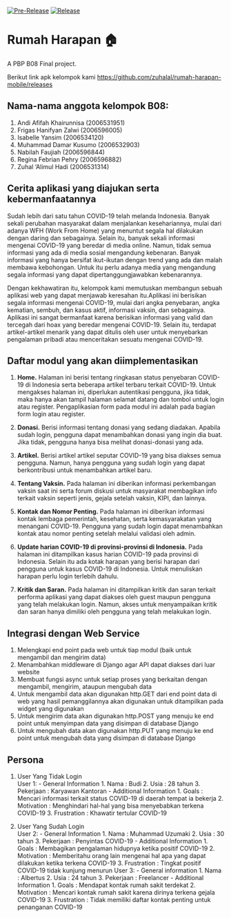 
[![Pre-Release](https://github.com/zuhalal/rumah-harapan-mobile/actions/workflows/pre-release.yml/badge.svg)](https://github.com/zuhalal/rumah-harapan-mobile/actions/workflows/pre-release.yml)
[![Release](https://github.com/zuhalal/rumah-harapan-mobile/actions/workflows/release.yml/badge.svg)](https://github.com/zuhalal/rumah-harapan-mobile/actions/workflows/release.yml)

# Rumah Harapan 🏠

A PBP B08 Final project.

Berikut link apk kelompok kami https://github.com/zuhalal/rumah-harapan-mobile/releases

## Nama-nama anggota kelompok B08:

1. Andi Afifah Khairunnisa (2006531951)
2. Frigas Hanifyan Zalwi (2006596005)
3. Isabelle Yansim (2006534120)
4. Muhammad Damar Kusumo (2006532903)
5. Nabilah Faujiah (2006596844)
6. Regina Febrian Pehry (2006596882)
7. Zuhal ‘Alimul Hadi (2006531314)

## Cerita aplikasi yang diajukan serta kebermanfaatannya

Sudah lebih dari satu tahun COVID-19 telah melanda Indonesia. Banyak sekali perubahan masyarakat dalam menjalankan kesehariannya, mulai dari adanya WFH (Work From Home) yang menuntut segala hal dilakukan dengan daring dan sebagainya. Selain itu, banyak sekali informasi mengenai COVID-19 yang beredar di media online. Namun, tidak semua informasi yang ada di media sosial mengandung kebenaran. Banyak informasi yang hanya bersifat ikut-ikutan dengan trend yang ada dan malah membawa kebohongan. Untuk itu perlu adanya media yang mengandung segala informasi yang dapat dipertanggungjawabkan kebenarannya.

Dengan kekhawatiran itu, kelompok kami memutuskan membangun sebuah aplikasi web yang dapat menjawab keresahan itu.Aplikasi ini berisikan segala informasi mengenai COVID-19, mulai dari angka penyebaran, angka kematian, sembuh, dan kasus aktif, informasi vaksin, dan sebagainya. Aplikasi ini sangat bermanfaat karena berisikan informasi yang valid dan tercegah dari hoax yang beredar mengenai COVID-19. Selain itu, terdapat artikel-artikel menarik yang dapat ditulis oleh user untuk menyebarkan pengalaman pribadi atau menceritakan sesuatu mengenai COVID-19.

## Daftar modul yang akan diimplementasikan

1. **Home.**
    Halaman ini berisi tentang ringkasan status penyebaran COVID-19 di Indonesia serta beberapa artikel terbaru terkait COVID-19. Untuk mengakses halaman ini, diperlukan autentikasi pengguna, jika tidak, maka hanya akan tampil halaman selamat datang dan tombol untuk login atau register. Pengaplikasian form pada modul ini adalah pada bagian form login atau register.

2. **Donasi.**
    Berisi informasi tentang donasi yang sedang diadakan. Apabila sudah login, pengguna dapat menambahkan donasi yang ingin dia buat. Jika tidak, pengguna hanya bisa melihat donasi-donasi yang ada. 

3. **Artikel.**
    Berisi artikel artikel seputar COVID-19 yang bisa diakses semua pengguna. Namun, hanya pengguna yang sudah login yang dapat berkontribusi untuk menambahkan artikel baru.

4. **Tentang Vaksin.**
    Pada halaman ini diberikan informasi perkembangan vaksin saat ini serta forum diskusi untuk masyarakat membagikan info terkait vaksin seperti jenis, gejala setelah vaksin, KIPI, dan lainnya.

5. **Kontak dan Nomor Penting.**
    Pada halaman ini diberikan informasi kontak lembaga pemerintah, kesehatan, serta kemasyarakatan yang menangani COVID-19. Pengguna yang sudah login dapat menambahkan kontak atau nomor penting setelah melalui validasi oleh admin. 

6. **Update harian COVID-19 di provinsi-provinsi di Indonesia.**
    Pada halaman ini ditampilkan kasus harian COVID-19 pada provinsi di Indonesia. Selain itu ada kotak harapan yang berisi harapan dari pengguna untuk kasus COVID-19 di Indonesia. Untuk menuliskan harapan perlu login terlebih dahulu.

7. **Kritik dan Saran.**
    Pada halaman ini ditampilkan kritik dan saran terkait performa aplikasi yang dapat diakses oleh guest maupun pengguna yang telah melakukan login. Namun, akses untuk menyampaikan kritik dan saran hanya dimiliki oleh pengguna yang telah melakukan login.

## Integrasi dengan Web Service
1. Melengkapi end point pada web untuk tiap modul (baik untuk mengambil dan mengirim data)
2. Menambahkan middleware di Django agar API dapat diakses dari luar website
3. Membuat fungsi async untuk setiap proses yang berkaitan dengan mengambil, mengirim, ataupun mengubah data
4. Untuk mengambil data akan digunakan http.GET dari end point data di web yang hasil pemanggilannya akan digunakan untuk ditampilkan pada widget yang digunakan
5. Untuk mengirim data akan digunakan http.POST yang menuju ke end point untuk menyimpan data yang disimpan di database Django
6. Untuk mengubah data akan digunakan http.PUT yang menuju ke end point untuk mengubah data yang disimpan di database Django

## Persona 
1. User Yang Tidak Login  
    User 1:
        - General Information
            1. Nama : Budi
            2. Usia : 28 tahun
            3. Pekerjaan : Karyawan Kantoran
        - Additional Information
            1. Goals : Mencari informasi terkait status COVID-19 di daerah tempat ia bekerja
            2. Motivation : Menghindari hal-hal yang bisa menyebabkan terkena COVID-19
            3. Frustration : Khawatir tertular COVID-19
  
2. User Yang Sudah Login  
    User 2:
        - General Information
            1. Nama : Muhammad Uzumaki
            2. Usia : 30 tahun
            3. Pekerjaan : Penyintas COVID-19
        - Additional Information
            1. Goals : Membagikan pengalaman hidupnya ketika positif COVID-19
            2. Motivation : Memberitahu orang lain mengenai hal apa yang dapat dilakukan ketika terkena COVID-19
            3. Frustration : Tingkat positif COVID-19 tidak kunjung menurun
    User 3:
        - General information
            1. Nama : Albertus
            2. Usia : 24 tahun
            3. Pekerjaan : Freelancer
        - Additional Information
            1. Goals : Mendapat kontak rumah sakit terdekat
            2. Motivation : Mencari kontak rumah sakit karena dirinya terkena gejala COVID-19
            3. Frustration : Tidak memiliki daftar kontak penting untuk penanganan COVID-19
